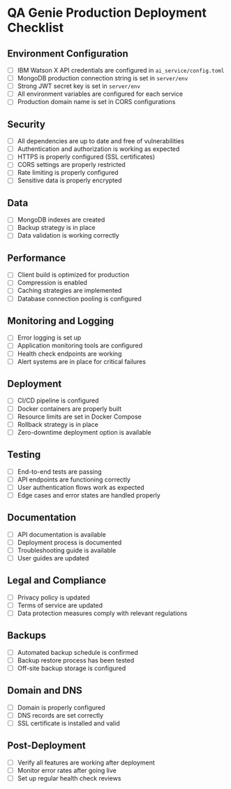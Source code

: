 # QA Genie Production Deployment Checklist

## Environment Configuration
- [ ] IBM Watson X API credentials are configured in `ai_service/config.toml`
- [ ] MongoDB production connection string is set in `server/env`
- [ ] Strong JWT secret key is set in `server/env`
- [ ] All environment variables are configured for each service
- [ ] Production domain name is set in CORS configurations

## Security
- [ ] All dependencies are up to date and free of vulnerabilities
- [ ] Authentication and authorization is working as expected
- [ ] HTTPS is properly configured (SSL certificates)
- [ ] CORS settings are properly restricted
- [ ] Rate limiting is properly configured
- [ ] Sensitive data is properly encrypted

## Data
- [ ] MongoDB indexes are created
- [ ] Backup strategy is in place
- [ ] Data validation is working correctly

## Performance
- [ ] Client build is optimized for production
- [ ] Compression is enabled
- [ ] Caching strategies are implemented
- [ ] Database connection pooling is configured

## Monitoring and Logging
- [ ] Error logging is set up
- [ ] Application monitoring tools are configured
- [ ] Health check endpoints are working
- [ ] Alert systems are in place for critical failures

## Deployment
- [ ] CI/CD pipeline is configured
- [ ] Docker containers are properly built
- [ ] Resource limits are set in Docker Compose
- [ ] Rollback strategy is in place
- [ ] Zero-downtime deployment option is available

## Testing
- [ ] End-to-end tests are passing
- [ ] API endpoints are functioning correctly
- [ ] User authentication flows work as expected
- [ ] Edge cases and error states are handled properly

## Documentation
- [ ] API documentation is available
- [ ] Deployment process is documented
- [ ] Troubleshooting guide is available
- [ ] User guides are updated

## Legal and Compliance
- [ ] Privacy policy is updated
- [ ] Terms of service are updated
- [ ] Data protection measures comply with relevant regulations

## Backups
- [ ] Automated backup schedule is confirmed
- [ ] Backup restore process has been tested
- [ ] Off-site backup storage is configured

## Domain and DNS
- [ ] Domain is properly configured
- [ ] DNS records are set correctly
- [ ] SSL certificate is installed and valid

## Post-Deployment
- [ ] Verify all features are working after deployment
- [ ] Monitor error rates after going live
- [ ] Set up regular health check reviews 